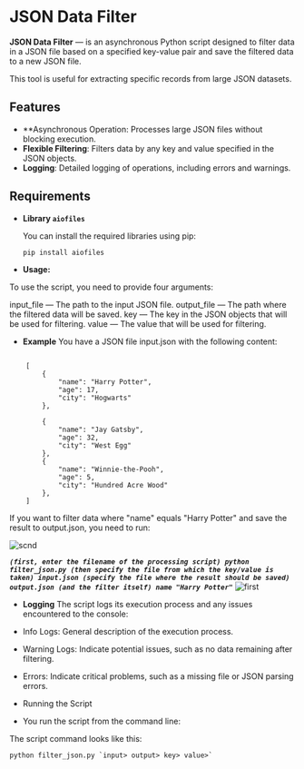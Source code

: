 # JSON Data Filter

**JSON Data Filter** — is an asynchronous Python script designed to filter data in a JSON file based on a specified key-value pair and save the filtered data to a new JSON file.

This tool is useful for extracting specific records from large JSON datasets.

## Features

- **Asynchronous Operation: Processes large JSON files without blocking execution.
- **Flexible Filtering**: Filters data by any key and value specified in the JSON objects.
- **Logging**: Detailed logging of operations, including errors and warnings.

## Requirements

- **Library `aiofiles`**

  You can install the required libraries using pip:

  ```
  pip install aiofiles

- **Usage:**

To use the script, you need to provide four arguments:

input_file — The path to the input JSON file.
output_file — The path where the filtered data will be saved.
key — The key in the JSON objects that will be used for filtering.
value — The value that will be used for filtering.

- **Example**
You have a JSON file input.json with the following content:

```

    [
        {
            "name": "Harry Potter",
            "age": 17,
            "city": "Hogwarts"
        },

        {
            "name": "Jay Gatsby",
            "age": 32,
            "city": "West Egg"
        },
        {
            "name": "Winnie-the-Pooh",
            "age": 5,
            "city": "Hundred Acre Wood"
        },
    ]
```

If you want to filter data where "name" equals "Harry Potter" and save the result to output.json, you need to run:


![scnd](https://github.com/BlackWaterPark0011010111/Asinc/blob/main/assets/sort.png)



***`(first, enter the filename of the processing script) python filter_json.py (then specify the file from which the key/value is taken) input.json (specify the file where the result should be saved) output.json (and the filter itself) name "Harry Potter"`***
![first](https://github.com/BlackWaterPark0011010111/Asinc/blob/main/assets/results.png)


- **Logging**
The script logs its execution process and any issues encountered to the console:

- Info Logs: General description of the execution process.
- Warning Logs: Indicate potential issues, such as no data remaining after filtering.
- Errors: Indicate critical problems, such as a missing file or JSON parsing errors.
- Running the Script
- You run the script from the command line:

The script command looks like this:
```
python filter_json.py `input> output> key> value>`
